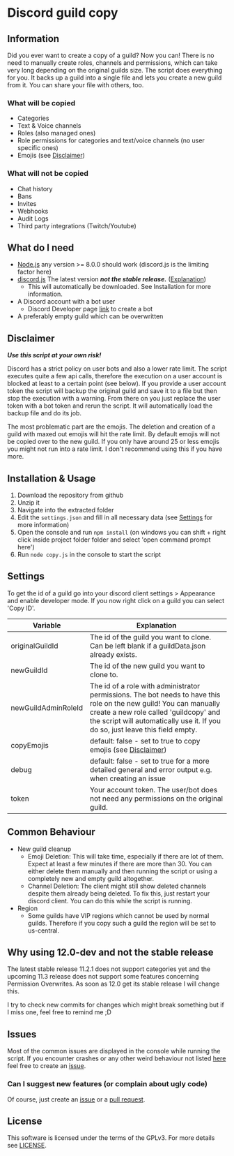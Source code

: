 # Discord guild copy

## Information
Did you ever want to create a copy of a guild? Now you can! There is no need to manually create roles, channels and permissions, which can take very long depending on the original guilds size. The script does everything for you. It backs up a guild into a single file and lets you create a new guild from it. You can share your file with others, too.

### What will be copied
- Categories
- Text & Voice channels
- Roles (also managed ones)
- Role permissions for categories and text/voice channels (no user specific ones)
- Emojis (see [Disclaimer](https://github.com/Jisagi/Discord-guild-copy#disclaimer))

### What will not be copied
- Chat history
- Bans
- Invites
- Webhooks
- Audit Logs
- Third party integrations (Twitch/Youtube)

## What do I need
- [Node.js](https://nodejs.org/) any version >= 8.0.0 should work (discord.js is the limiting factor here)
- [discord.js](https://github.com/hydrabolt/discord.js) The latest version **_not the stable release._** ([Explanation](https://github.com/Jisagi/Discord-guild-copy#why-using-120-dev-and-not-the-stable-release))
  - This will automatically be downloaded. See Installation for more information.
- A Discord account with a bot user
  - Discord Developer page [link](https://discordapp.com/developers/applications/me) to create a bot
- A preferably empty guild which can be overwritten

## Disclaimer
**_Use this script at your own risk!_**

Discord has a strict policy on user bots and also a lower rate limit. The script executes quite a few api calls, therefore the execution on a user account is blocked at least to a certain point (see below). If you provide a user account token the script will backup the original guild and save it to a file but then stop the execution with a warning. From there on you just replace the user token with a bot token and rerun the script. It will automatically load the backup file and do its job.

The most problematic part are the emojis. The deletion and creation of a guild with maxed out emojis will hit the rate limit. By default emojis will not be copied over to the new guild. If you only have around 25 or less emojis you might not run into a rate limit. I don't recommend using this if you have more.

## Installation & Usage
1. Download the repository from github
2. Unzip it
3. Navigate into the extracted folder
4. Edit the `settings.json` and fill in all necessary data (see [Settings](https://github.com/Jisagi/Discord-guild-copy#settings) for more information)
5. Open the console and run `npm install` (on windows you can shift + right click inside project folder folder and select 'open command prompt here')
6. Run `node copy.js` in the console to start the script

## Settings
To get the id of a guild go into your discord client settings > Appearance and enable developer mode. If you now right click on a guild you can select 'Copy ID'.

| Variable | Explanation |
| --- | --- |
| originalGuildId | The id of the guild you want to clone. Can be left blank if a guildData.json already exists. |
| newGuildId | The id of the new guild you want to clone to. |
| newGuildAdminRoleId | The id of a role with administrator permissions. The bot needs to have this role on the new guild! You can manually create a new role called 'guildcopy' and the script will automatically use it. If you do so, just leave this field empty. |
| copyEmojis | default: false - set to true to copy emojis (see [Disclaimer](https://github.com/Jisagi/Discord-guild-copy#disclaimer)) |
| debug | default: false - set to true for a more detailed general and error output e.g. when creating an issue |
| token | Your account token. The user/bot does not need any permissions on the original guild. |

## Common Behaviour
- New guild cleanup
  - Emoji Deletion: This will take time, especially if there are lot of them. Expect at least a few minutes if there are more than 30. You can either delete them manually and then running the script or using a completely new and empty guild altogether.
  - Channel Deletion: The client might still show deleted channels despite them already being deleted. To fix this, just restart your discord client. You can do this while the script is running.
- Region
  - Some guilds have VIP regions which cannot be used by normal guilds. Therefore if you copy such a guild the region will be set to us-central.

## Why using 12.0-dev and not the stable release
The latest stable release 11.2.1 does not support categories yet and the upcoming 11.3 release does not support some features concerning Permission Overwrites. As soon as 12.0 get its stable release I will change this.

I try to check new commits for changes which might break something but if I miss one, feel free to remind me ;D

## Issues
Most of the common issues are displayed in the console while running the script. If you encounter crashes or any other weird behaviour not listed [here](https://github.com/Jisagi/Discord-guild-copy#common-behaviour) feel free to create an [issue](https://github.com/Jisagi/Discord-guild-copy/issues/new).

### Can I suggest new features (or complain about ugly code)
Of course, just create an [issue](https://github.com/Jisagi/Discord-guild-copy/issues/new) or a [pull request](https://github.com/Jisagi/Discord-guild-copy/compare).

## License
This software is licensed under the terms of the GPLv3. For more details see [LICENSE](https://github.com/Jisagi/Discord-guild-copy/blob/master/LICENSE).
